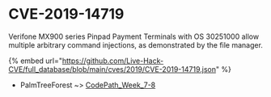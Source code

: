 # CVE-2019-14719

Verifone MX900 series Pinpad Payment Terminals with OS 30251000 allow multiple arbitrary command injections, as demonstrated by the file manager.

{% embed url="https://github.com/Live-Hack-CVE/full_database/blob/main/cves/2019/CVE-2019-14719.json" %}


* PalmTreeForest ~> [CodePath_Week_7-8](https://www.alice-snow.ru/2019/database/cve-2019-14719/codepath_week_7-8-palmtreeforest)